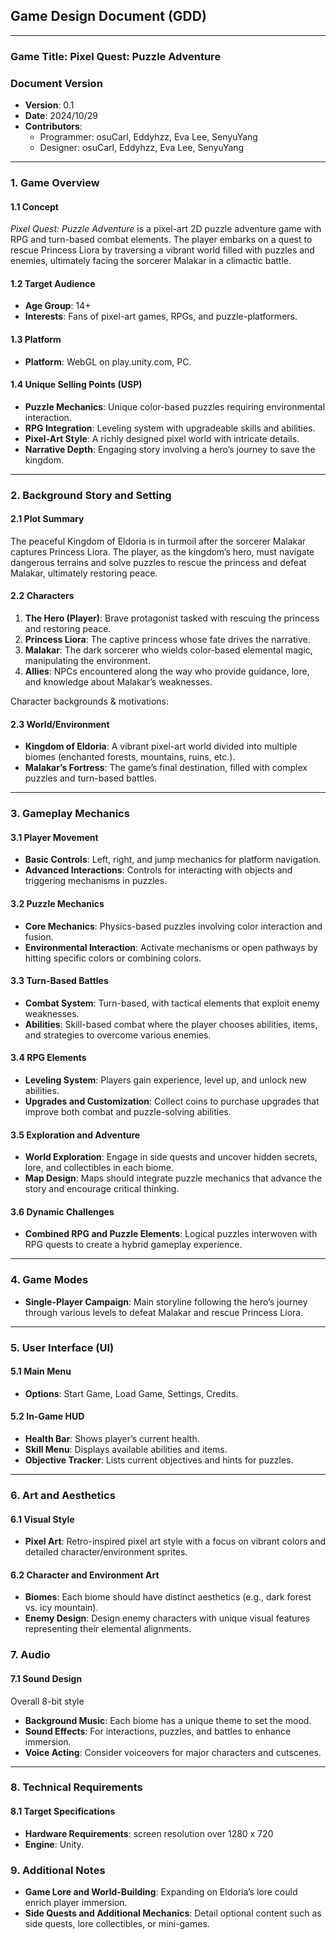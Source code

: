 ## Game Design Document (GDD)
---


### Game Title: Pixel Quest: Puzzle Adventure

### Document Version
- **Version**: 0.1
- **Date**: 2024/10/29
- **Contributors**: 
  - Programmer: osuCarl, Eddyhzz, Eva Lee, SenyuYang
  - Designer: osuCarl, Eddyhzz, Eva Lee, SenyuYang

---

### 1. Game Overview

#### 1.1 Concept
*Pixel Quest: Puzzle Adventure* is a pixel-art 2D puzzle adventure game with RPG and turn-based combat elements. The player embarks on a quest to rescue Princess Liora by traversing a vibrant world filled with puzzles and enemies, ultimately facing the sorcerer Malakar in a climactic battle.

#### 1.2 Target Audience
- **Age Group**: 14+ 
- **Interests**: Fans of pixel-art games, RPGs, and puzzle-platformers.

#### 1.3 Platform
- **Platform**: WebGL on play.unity.com, PC.

#### 1.4 Unique Selling Points (USP)
- **Puzzle Mechanics**: Unique color-based puzzles requiring environmental interaction.
- **RPG Integration**: Leveling system with upgradeable skills and abilities.
- **Pixel-Art Style**: A richly designed pixel world with intricate details.
- **Narrative Depth**: Engaging story involving a hero’s journey to save the kingdom.

---

### 2. Background Story and Setting

#### 2.1 Plot Summary
The peaceful Kingdom of Eldoria is in turmoil after the sorcerer Malakar captures Princess Liora. The player, as the kingdom’s hero, must navigate dangerous terrains and solve puzzles to rescue the princess and defeat Malakar, ultimately restoring peace.

#### 2.2 Characters
1. **The Hero (Player)**: Brave protagonist tasked with rescuing the princess and restoring peace.
2. **Princess Liora**: The captive princess whose fate drives the narrative.
3. **Malakar**: The dark sorcerer who wields color-based elemental magic, manipulating the environment.
4. **Allies**: NPCs encountered along the way who provide guidance, lore, and knowledge about Malakar’s weaknesses.

Character backgrounds & motivations:

#### 2.3 World/Environment
- **Kingdom of Eldoria**: A vibrant pixel-art world divided into multiple biomes (enchanted forests, mountains, ruins, etc.).
- **Malakar’s Fortress**: The game’s final destination, filled with complex puzzles and turn-based battles.

---

### 3. Gameplay Mechanics

#### 3.1 Player Movement
- **Basic Controls**: Left, right, and jump mechanics for platform navigation.
- **Advanced Interactions**: Controls for interacting with objects and triggering mechanisms in puzzles.

#### 3.2 Puzzle Mechanics
- **Core Mechanics**: Physics-based puzzles involving color interaction and fusion.
- **Environmental Interaction**: Activate mechanisms or open pathways by hitting specific colors or combining colors.

#### 3.3 Turn-Based Battles
- **Combat System**: Turn-based, with tactical elements that exploit enemy weaknesses.
- **Abilities**: Skill-based combat where the player chooses abilities, items, and strategies to overcome various enemies.

#### 3.4 RPG Elements
- **Leveling System**: Players gain experience, level up, and unlock new abilities.
- **Upgrades and Customization**: Collect coins to purchase upgrades that improve both combat and puzzle-solving abilities.

#### 3.5 Exploration and Adventure
- **World Exploration**: Engage in side quests and uncover hidden secrets, lore, and collectibles in each biome.
- **Map Design**: Maps should integrate puzzle mechanics that advance the story and encourage critical thinking.

#### 3.6 Dynamic Challenges
- **Combined RPG and Puzzle Elements**: Logical puzzles interwoven with RPG quests to create a hybrid gameplay experience.

---

### 4. Game Modes

- **Single-Player Campaign**: Main storyline following the hero’s journey through various levels to defeat Malakar and rescue Princess Liora.

---

### 5. User Interface (UI)

#### 5.1 Main Menu
- **Options**: Start Game, Load Game, Settings, Credits.
  
#### 5.2 In-Game HUD
- **Health Bar**: Shows player’s current health.
- **Skill Menu**: Displays available abilities and items.
- **Objective Tracker**: Lists current objectives and hints for puzzles.

---

### 6. Art and Aesthetics

#### 6.1 Visual Style
- **Pixel Art**: Retro-inspired pixel art style with a focus on vibrant colors and detailed character/environment sprites.

#### 6.2 Character and Environment Art
- **Biomes**: Each biome should have distinct aesthetics (e.g., dark forest vs. icy mountain).
- **Enemy Design**: Design enemy characters with unique visual features representing their elemental alignments.


### 7. Audio

#### 7.1 Sound Design

Overall 8-bit style

- **Background Music**: Each biome has a unique theme to set the mood.
- **Sound Effects**: For interactions, puzzles, and battles to enhance immersion.
- **Voice Acting**: Consider voiceovers for major characters and cutscenes.

---

### 8. Technical Requirements

#### 8.1 Target Specifications
- **Hardware Requirements**: screen resolution over 1280 x 720
- **Engine**: Unity.

### 9. Additional Notes

- **Game Lore and World-Building**: Expanding on Eldoria’s lore could enrich player immersion.
- **Side Quests and Additional Mechanics**: Detail optional content such as side quests, lore collectibles, or mini-games.
